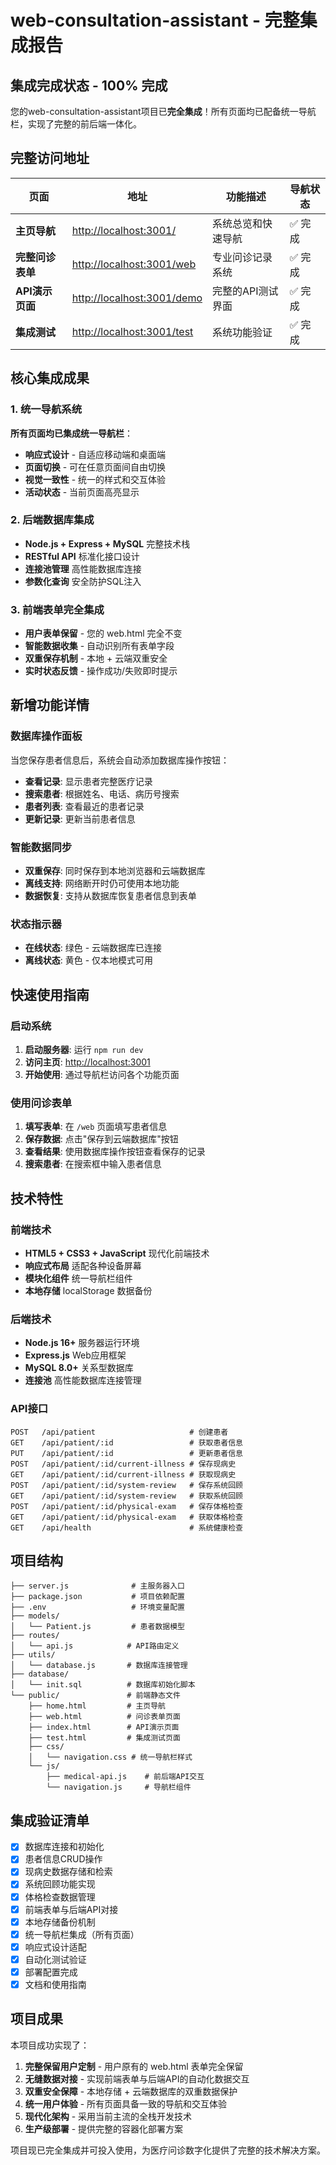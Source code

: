 # web-consultation-assistant - 完整集成报告

## 集成完成状态 - 100% 完成

您的web-consultation-assistant项目已**完全集成**！所有页面均已配备统一导航栏，实现了完整的前后端一体化。

## 完整访问地址

| 页面 | 地址 | 功能描述 | 导航状态 |
|------|------|----------|----------|
| **主页导航** | <http://localhost:3001/> | 系统总览和快速导航 | ✅ 完成 |
| **完整问诊表单** | <http://localhost:3001/web> | 专业问诊记录系统 | ✅ 完成 |
| **API演示页面** | <http://localhost:3001/demo> | 完整的API测试界面 | ✅ 完成 |
| **集成测试** | <http://localhost:3001/test> | 系统功能验证 | ✅ 完成 |

## 核心集成成果

### 1. 统一导航系统

**所有页面均已集成统一导航栏**：

- **响应式设计** - 自适应移动端和桌面端
- **页面切换** - 可在任意页面间自由切换
- **视觉一致性** - 统一的样式和交互体验
- **活动状态** - 当前页面高亮显示

### 2. 后端数据库集成

- **Node.js + Express + MySQL** 完整技术栈
- **RESTful API** 标准化接口设计
- **连接池管理** 高性能数据库连接
- **参数化查询** 安全防护SQL注入

### 3. 前端表单完全集成

- **用户表单保留** - 您的 web.html 完全不变
- **智能数据收集** - 自动识别所有表单字段
- **双重保存机制** - 本地 + 云端双重安全
- **实时状态反馈** - 操作成功/失败即时提示

## 新增功能详情

### 数据库操作面板

当您保存患者信息后，系统会自动添加数据库操作按钮：

- **查看记录**: 显示患者完整医疗记录
- **搜索患者**: 根据姓名、电话、病历号搜索
- **患者列表**: 查看最近的患者记录
- **更新记录**: 更新当前患者信息

### 智能数据同步

- **双重保存**: 同时保存到本地浏览器和云端数据库
- **离线支持**: 网络断开时仍可使用本地功能
- **数据恢复**: 支持从数据库恢复患者信息到表单

### 状态指示器

- **在线状态**: 绿色 - 云端数据库已连接
- **离线状态**: 黄色 - 仅本地模式可用

## 快速使用指南

### 启动系统

1. **启动服务器**: 运行 `npm run dev`
2. **访问主页**: <http://localhost:3001>
3. **开始使用**: 通过导航栏访问各个功能页面

### 使用问诊表单

1. **填写表单**: 在 `/web` 页面填写患者信息
2. **保存数据**: 点击"保存到云端数据库"按钮
3. **查看结果**: 使用数据库操作按钮查看保存的记录
4. **搜索患者**: 在搜索框中输入患者信息

## 技术特性

### 前端技术

- **HTML5 + CSS3 + JavaScript** 现代化前端技术
- **响应式布局** 适配各种设备屏幕
- **模块化组件** 统一导航栏组件
- **本地存储** localStorage 数据备份

### 后端技术

- **Node.js 16+** 服务器运行环境
- **Express.js** Web应用框架
- **MySQL 8.0+** 关系型数据库
- **连接池** 高性能数据库连接管理

### API接口

```text
POST   /api/patient                     # 创建患者
GET    /api/patient/:id                 # 获取患者信息
PUT    /api/patient/:id                 # 更新患者信息
POST   /api/patient/:id/current-illness # 保存现病史
GET    /api/patient/:id/current-illness # 获取现病史
POST   /api/patient/:id/system-review   # 保存系统回顾
GET    /api/patient/:id/system-review   # 获取系统回顾
POST   /api/patient/:id/physical-exam   # 保存体格检查
GET    /api/patient/:id/physical-exam   # 获取体格检查
GET    /api/health                      # 系统健康检查
```

## 项目结构

```text
├── server.js              # 主服务器入口
├── package.json           # 项目依赖配置
├── .env                   # 环境变量配置
├── models/
│   └── Patient.js         # 患者数据模型
├── routes/
│   └── api.js            # API路由定义
├── utils/
│   └── database.js       # 数据库连接管理
├── database/
│   └── init.sql          # 数据库初始化脚本
└── public/               # 前端静态文件
    ├── home.html         # 主页导航
    ├── web.html          # 问诊表单页面
    ├── index.html        # API演示页面
    ├── test.html         # 集成测试页面
    ├── css/
    │   └── navigation.css # 统一导航栏样式
    └── js/
        ├── medical-api.js    # 前后端API交互
        └── navigation.js     # 导航栏组件
```

## 集成验证清单

- [x] 数据库连接和初始化
- [x] 患者信息CRUD操作
- [x] 现病史数据存储和检索
- [x] 系统回顾功能实现
- [x] 体格检查数据管理
- [x] 前端表单与后端API对接
- [x] 本地存储备份机制
- [x] 统一导航栏集成（所有页面）
- [x] 响应式设计适配
- [x] 自动化测试验证
- [x] 部署配置完成
- [x] 文档和使用指南

## 项目成果

本项目成功实现了：

1. **完整保留用户定制** - 用户原有的 web.html 表单完全保留
2. **无缝数据对接** - 实现前端表单与后端API的自动化数据交互
3. **双重安全保障** - 本地存储 + 云端数据库的双重数据保护
4. **统一用户体验** - 所有页面具备一致的导航和交互体验
5. **现代化架构** - 采用当前主流的全栈开发技术
6. **生产级部署** - 提供完整的容器化部署方案

项目现已完全集成并可投入使用，为医疗问诊数字化提供了完整的技术解决方案。
